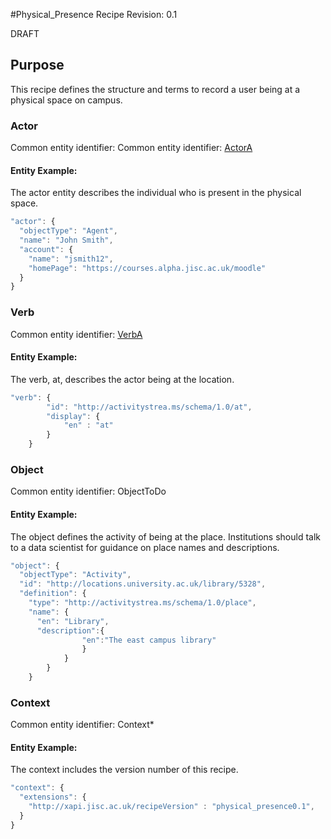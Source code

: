 #Physical_Presence Recipe
Revision: 0.1

DRAFT

## Purpose

This recipe defines the structure and terms to record a user being at a physical space on campus.

### Actor

Common entity identifier: Common entity identifier: [ActorA](../common_structures.md#actora)

#### Entity Example:
The actor entity describes the individual who is present in the physical space.

``` Javascript
"actor": {
  "objectType": "Agent",
  "name": "John Smith",
  "account": {
    "name": "jsmith12",
    "homePage": "https://courses.alpha.jisc.ac.uk/moodle"
  }
}
```


### Verb
Common entity identifier: [VerbA](../common_structures.md#verba)

#### Entity Example:
The verb, at, describes the actor being at the location.

``` javascript
"verb": {
        "id": "http://activitystrea.ms/schema/1.0/at",
        "display": {
            "en" : "at"
        }
    }

```

### Object

Common entity identifier:
ObjectToDo


#### Entity Example:
The object defines the activity of being at the place. Institutions should talk to a data scientist for guidance on place names and descriptions.

``` javascript
"object": {
  "objectType": "Activity",
  "id": "http://locations.university.ac.uk/library/5328",
  "definition": {
    "type": "http://activitystrea.ms/schema/1.0/place",
    "name": {
      "en": "Library",
	  "description":{
				"en":"The east campus library"
				}
			}
		}
	}
```

### Context

Common entity identifier: Context*

#### Entity Example:

The context includes the version number of this recipe.

``` javascript
"context": {
  "extensions": {
    "http://xapi.jisc.ac.uk/recipeVersion" : "physical_presence0.1",
  }
}
```